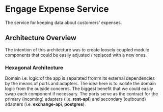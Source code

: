 # Engage Expense Service

The service for keeping data about customers' expenses.

## Architecture Overview

The intention of this architecture was to create loosely coupled module components that could be easily adjusted / replaced with a new ones.

### Hexagonal Architecture

Domain i.e. logic of the app is separated fromm its external dependencies by the means of ports and adapters. The idea here is to isolate the domain logic from the outside concerns. The biggest benefit that we could easily swap each component if necessary. The ports serve as the contract for the primary (incoming) adapters (i.e. **rest-api**) and secondary (outbound) adapters (i.e. **exchange-api**, **postgres**).






